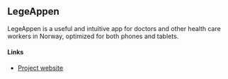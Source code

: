 ## LegeAppen

LegeAppen is a useful and intuitive app for doctors and other health care workers in Norway, optimized for both phones and tablets.

#### Links
* [Project website](http://www.olejon.net/code/mdapp/)
